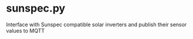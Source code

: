 # sunspec.py
Interface with Sunspec compatible solar inverters and publish their sensor values to MQTT
